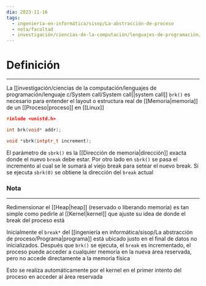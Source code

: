 ```yaml
---
dia: 2023-11-16
tags:
  - ingeniería-en-informática/sisop/La-abstracción-de-proceso
  - nota/facultad
  - investigación/ciencias-de-la-computación/lenguajes-de-programación/lenguaje-c/System-call/Procesos-system-calls
---
```

# Definición
---
La [[investigación/ciencias de la computación/lenguajes de programación/lenguaje c/System call/System call||system call]] `brk()` es necesario para entender el layout o estructura real de [[Memoria|memoria]] de un [[Proceso|proceso]] en [[Linux]]

```c
#inlude <unistd.h>

int brk(void* addr);

void *sbrk(intptr_t increment);
```

El parámetro de `sbrk()` es la [[Dirección de memoria|dirección]] exacta donde el nuevo `break` debe estar. Por otro lado en `sbrk()` se pasa el incremento al cual se le sumará al viejo break para setear el nuevo break. Si se ejecuta `sbrk(0)` se obtiene la dirección del `break` actual

### Nota
---
Redimensionar el [[Heap|heap]] (reservado o liberando memoria) es tan simple como pedirle al [[Kernel|kernel]] que ajuste su idea de donde el break del proceso está

Inicialmente el `break*` del [[ingeniería en informática/sisop/La abstracción de proceso/Programa|programa]] está ubicado justo en el final de datos no inicializados. Después que `brk()` se ejecuta, el `break` es incrementado, el proceso puede acceder a cualquier memoria en la nueva área reservada, pero no accede directamente a la memoria física

Esto se realiza automáticamente por el kernel en el primer intento del proceso en acceder al área reservada